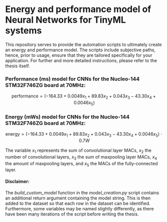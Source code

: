 # Energy and performance model of Neural Networks for TinyML systems

This repository serves to provide the automation scripts to ultimately create an energy and performance model.
The scripts include subjective paths, hence, prior to usage, ensure that they are tailored specifically for your application.
For further and more detailed instructions, please refer to the thesis itself.


### Performance (ms) model for CNNs for the Nucleo-144 STM32F746ZG board at 70MHz:

$$\mathrm{performance} = (-164.33 + 0.0049x_1+ 89.83x_2 + 0.043x_3 - 43.30x_4 + 0.0046x_5)$$


### Energy (mWs) model for CNNs for the Nucleo-144 STM32F746ZG board at 70MHz:
$$\mathrm{energy} = (-164.33 + 0.0049x_1+ 89.83x_2 + 0.043x_3 - 43.30x_4 + 0.0046x_5) \cdot 0.7W$$

The variable $x_1$ represents the sum of convolutional layer MACs, $x_2$ the number of convolutional layers, $x_3$ the sum of maxpooling layer MACs, $x_4$ the amount of maxpooling layers, and $x_5$ the MACs of the fully-connected layer.


#### Disclaimer:
The *build_custom_model* function in the *model_creation.py* script contains an additional return argument containing the model string. This is then added to the dataset so that each row in the dataset can be identified.
Furthermore, some variables may be named slightly differently, as there have been many iterations of the script before writing the thesis.
